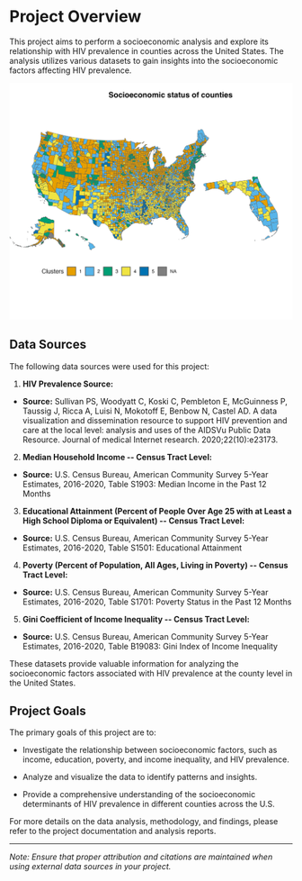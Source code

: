 

# Project Overview

This project aims to perform a socioeconomic analysis and explore its relationship with HIV prevalence in counties across the United States. The analysis utilizes various datasets to gain insights into the socioeconomic factors affecting HIV prevalence.

![alt text](https://github.com/mahdibaghbanzadeh/3c_final_project/blob/main/results/final_map.png)
## Data Sources

The following data sources were used for this project:

1. **HIV Prevalence Source:**

 - **Source:** Sullivan PS, Woodyatt C, Koski C, Pembleton E, McGuinness P, Taussig J, Ricca A, Luisi N, Mokotoff E, Benbow N, Castel AD. A data visualization and dissemination resource to support HIV prevention and care at the local level: analysis and uses of the AIDSVu Public Data Resource. Journal of medical Internet research. 2020;22(10):e23173.

2. **Median Household Income -- Census Tract Level:**

 - **Source:** U.S. Census Bureau, American Community Survey 5-Year Estimates, 2016-2020, Table S1903: Median Income in the Past 12 Months

3. **Educational Attainment (Percent of People Over Age 25 with at Least a High School Diploma or Equivalent) -- Census Tract Level:**

 - **Source:** U.S. Census Bureau, American Community Survey 5-Year Estimates, 2016-2020, Table S1501: Educational Attainment

4. **Poverty (Percent of Population, All Ages, Living in Poverty) -- Census Tract Level:**

 - **Source:** U.S. Census Bureau, American Community Survey 5-Year Estimates, 2016-2020, Table S1701: Poverty Status in the Past 12 Months

5. **Gini Coefficient of Income Inequality -- Census Tract Level:**

 - **Source:** U.S. Census Bureau, American Community Survey 5-Year Estimates, 2016-2020, Table B19083: Gini Index of Income Inequality

These datasets provide valuable information for analyzing the socioeconomic factors associated with HIV prevalence at the county level in the United States.

## Project Goals

The primary goals of this project are to:

- Investigate the relationship between socioeconomic factors, such as income, education, poverty, and income inequality, and HIV prevalence.

- Analyze and visualize the data to identify patterns and insights.

- Provide a comprehensive understanding of the socioeconomic determinants of HIV prevalence in different counties across the U.S.

For more details on the data analysis, methodology, and findings, please refer to the project documentation and analysis reports.

---

*Note: Ensure that proper attribution and citations are maintained when using external data sources in your project.*

